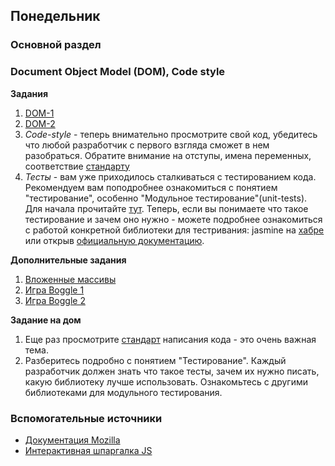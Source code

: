## Понедельник

### Основной раздел
### Document Object Model (DOM), Code style


**Задания**
1. [DOM-1](../../../../core-js-dom)
2. [DOM-2](../../../../core-js-dom-more)
3. _Code-style_ - теперь внимательно просмотрите свой код, убедитесь что любой разработчик с первого взгляда сможет в нем разобраться. Обратите внимание на отступы, имена переменных, соответствие [стандарту](https://github.com/leonidlebedev/javascript-airbnb)
4. _Тесты_ - вам уже приходилось сталкиваться с тестированием кода. Рекомендуем вам поподробнее ознакомиться с понятием "тестирование", особенно "Модульное тестирование"(unit-tests). Для начала прочитайте [тут](https://ru.wikipedia.org/wiki/%D0%9C%D0%BE%D0%B4%D1%83%D0%BB%D1%8C%D0%BD%D0%BE%D0%B5_%D1%82%D0%B5%D1%81%D1%82%D0%B8%D1%80%D0%BE%D0%B2%D0%B0%D0%BD%D0%B8%D0%B5). 
 Теперь, если вы понимаете что такое тестирование и зачем оно нужно - можете подробнее ознакомиться с работой конкретной библиотеки для тестривания: jasmine на [хабре](https://habr.com/post/167173/) или открыв [официальную документацию](https://jasmine.github.io/tutorials/your_first_suite).

**Дополнительные задания**
1. [Вложенные массивы](../../../../core-js-nested-arrays)
2. [Игра Boggle 1](../../../../extra-nested-arrays-boggle-1-board-generation)
3. [Игра Boggle 2](../../../../extra-nested-arrays-boggle-2-word-checker)

**Задание на дом**
1. Еще раз просмотрите [стандарт](https://github.com/leonidlebedev/javascript-airbnb) написания кода - это очень важная тема. 
2. Разберитесь подробно с понятием "Тестирование". Каждый разработчик должен знать что такое тесты, зачем их нужно писать, какую библиотеку лучше использовать. Ознакомьтесь с другими библиотеками для модульного тестирования.

### Вспомогательные источники

- [Документация Mozilla](https://developer.mozilla.org/ru/docs/Web/JavaScript)
- [Интерактивная шпаргалка JS](https://htmlcheatsheet.com/js)
